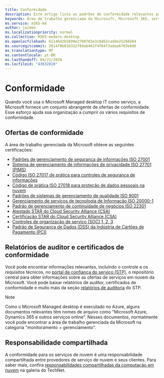 ```yaml
---
title: Conformidade
description: Este artigo lista os padrões de conformidade relevantes para a área de trabalho gerenciada da Microsoft.
keywords: Área de trabalho gerenciada da Microsoft, Microsoft 365, serviço, documentação
ms.service: m365-md
author: jaimeo
ms.localizationpriority: normal
ms.collection: M365-modern-desktop
ms.openlocfilehash: 6114642b5899e2708703e3c0d62cadde25296504
ms.sourcegitcommit: 2614f8b81b332f8dab461f4f64f3adaa6703e0d6
ms.translationtype: MT
ms.contentlocale: pt-BR
ms.lasthandoff: 04/21/2020
ms.locfileid: "43632810"
---
```

# <a name="compliance"></a>Conformidade

Quando você usa o Microsoft Managed desktop IT como serviço, a Microsoft fornece um conjunto abrangente de ofertas de conformidade. Esse esforço ajuda sua organização a cumprir os vários requisitos de conformidade.

## <a name="compliance-offerings"></a>Ofertas de conformidade

A área de trabalho gerenciada da Microsoft obteve as seguintes certificações:

- [Padrões de gerenciamento de segurança de informações ISO 27001](../../compliance/offering-ISO-27001.md)
- [Sistema de gerenciamento de informações de privacidade ISO 27701 (PIMS)](../../compliance/offering-iso-27701.md)
- [Código ISO 27017 de prática para controles de segurança de informações](../../compliance/offering-ISO-27017.md)
- [Código de prática ISO 27018 para proteção de dados pessoais na nuvem](../../compliance/offering-ISO-27018.md)
- [Padrões de sistemas de gerenciamento de qualidade ISO 9001](../../compliance/offering-ISO-9001.md)
- [Gerenciamento de serviços de tecnologia de Informação ISO 20000-1](../../compliance/offering-ISO-20000-1-2011.md)
- [Padrão de gerenciamento de continuidade de negócios ISO 22301](../../compliance/offering-ISO-22301.md)
- [Atestado STAR do Cloud Security Alliance (CSA)](../../compliance/offering-CSA-STAR-Attestation.md)
- [Certificação STAR do Cloud Security Alliance (CSA)](../../compliance/offering-CSA-Star-Certification.md)
- [Controles de organização de serviço (SOC) 1, 2, 3](../../compliance/offering-SOC.md)
- [Padrão de Segurança de Dados (DSS) da Indústria de Cartões de Pagamento (PCI)](../../compliance/offering-PCI-DSS.md)

## <a name="auditor-reports-and-compliance-certificates"></a>Relatórios de auditor e certificados de conformidade

Você pode encontrar informações relevantes, incluindo o controle e os requisitos técnicos, no [portal de confiança do serviço (STP)](https://servicetrust.microsoft.com/), o repositório central para obter informações sobre as ofertas de serviços em nuvem da Microsoft. Você pode baixar relatórios de auditor, certificados de conformidade e muito mais da seção [relatórios de auditoria](https://servicetrust.microsoft.com/ViewPage/MSComplianceGuide) do STP.

> [!NOTE]
> Como o Microsoft Managed desktop é executado no Azure, alguns documentos relevantes têm nomes de arquivo como "Microsoft Azure, Dynamics 365 e outros serviços online". Nesses documentos, normalmente você pode encontrar a área de trabalho gerenciada da Microsoft na categoria "monitoramento + gerenciamento".

## <a name="shared-responsibility"></a>Responsabilidade compartilhada

A conformidade para os serviços de nuvem é uma responsabilidade compartilhada entre provedores de serviço de nuvem e seus clientes. Para saber mais, confira [responsabilidades compartilhadas da computação em nuvem](https://gallery.technet.microsoft.com/Shared-Responsibilities-81d0ff91) na galeria do TechNet.